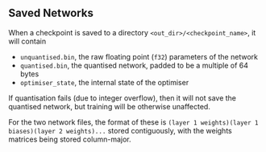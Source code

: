 ## Saved Networks

When a checkpoint is saved to a directory `<out_dir>/<checkpoint_name>`, it will contain
- `unquantised.bin`, the raw floating point (`f32`) parameters of the network
- `quantised.bin`, the quantised network, padded to be a multiple of 64 bytes
- `optimiser_state`, the internal state of the optimiser

If quantisation fails (due to integer overflow), then it will not save the quantised network, but training will be otherwise unaffected.

For the two network files, the format of these is `(layer 1 weights)(layer 1 biases)(layer 2 weights)...` stored
contiguously, with the weights matrices being stored column-major.
